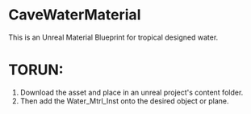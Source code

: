 # CaveWaterMaterial

This is an Unreal Material Blueprint for tropical designed water.

# TORUN: 
1. Download the asset and place in an unreal project's content folder.
2. Then add the Water_Mtrl_Inst onto the desired object or plane. 
